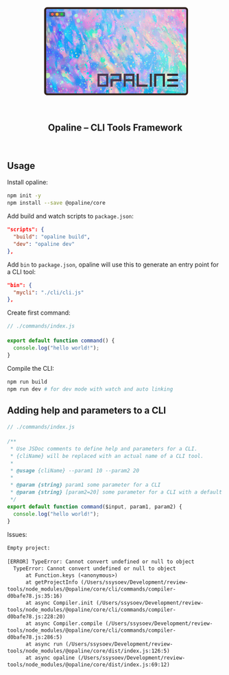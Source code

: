 <br/>
<br/>
<div align="center">
  <img src="/assets/opaline.png" alt="opaline" width="340" align="center">
</div>
<br/>
<br/>
<h2 align="center">Opaline – CLI Tools Framework</h2>
<br/>

## Usage

Install opaline:

```sh
npm init -y
npm install --save @opaline/core
```

Add build and watch scripts to `package.json`:

```json
"scripts": {
  "build": "opaline build",
  "dev": "opaline dev"
},
```

Add `bin` to `package.json`, opaline will use this to generate an entry point for a CLI tool:

```json
"bin": {
  "mycli": "./cli/cli.js"
},
```

Create first command:

```js
// ./commands/index.js

export default function command() {
  console.log("hello world!");
}
```

Compile the CLI:

```sh
npm run build
npm run dev # for dev mode with watch and auto linking
```

## Adding help and parameters to a CLI

```js
// ./commands/index.js

/**
 * Use JSDoc comments to define help and parameters for a CLI.
 * {cliName} will be replaced with an actual name of a CLI tool.
 *
 * @usage {cliName} --param1 10 --param2 20
 *
 * @param {string} param1 some parameter for a CLI
 * @param {string} [param2=20] some parameter for a CLI with a default value
 */
export default function command($input, param1, param2) {
  console.log("hello world!");
}
```

Issues:

```
Empty project:

[ERROR] TypeError: Cannot convert undefined or null to object
  TypeError: Cannot convert undefined or null to object
      at Function.keys (<anonymous>)
      at getProjectInfo (/Users/ssysoev/Development/review-tools/node_modules/@opaline/core/cli/commands/compiler-d0bafe78.js:35:16)
      at async Compiler.init (/Users/ssysoev/Development/review-tools/node_modules/@opaline/core/cli/commands/compiler-d0bafe78.js:228:20)
      at async Compiler.compile (/Users/ssysoev/Development/review-tools/node_modules/@opaline/core/cli/commands/compiler-d0bafe78.js:286:5)
      at async run (/Users/ssysoev/Development/review-tools/node_modules/@opaline/core/dist/index.js:126:5)
      at async opaline (/Users/ssysoev/Development/review-tools/node_modules/@opaline/core/dist/index.js:69:12)

```
